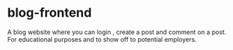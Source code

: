 # blog-frontend
A  blog website where you can login , create a post and comment on a post. For educational purposes and to show off to potential employers.
